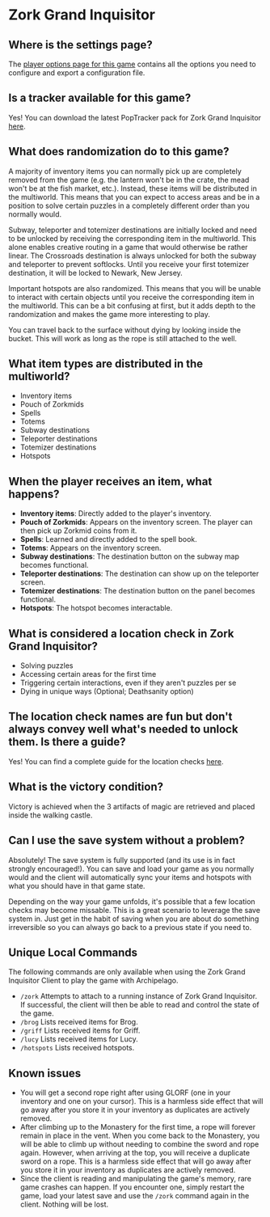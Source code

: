 # Zork Grand Inquisitor

## Where is the settings page?

The [player options page for this game](../player-options) contains all the options you need to configure and export a
configuration file.

## Is a tracker available for this game?

Yes! You can download the latest PopTracker pack for Zork Grand Inquisitor [here](https://github.com/SerpentAI/ZorkGrandInquisitorAPTracker/releases/latest).

## What does randomization do to this game?

A majority of inventory items you can normally pick up are completely removed from the game (e.g. the lantern won't be 
in the crate, the mead won't be at the fish market, etc.). Instead, these items will be distributed in the multiworld.
This means that you can expect to access areas and be in a position to solve certain puzzles in a completely different 
order than you normally would.

Subway, teleporter and totemizer destinations are initially locked and need to be unlocked by receiving the 
corresponding item in the multiworld. This alone enables creative routing in a game that would otherwise be rather 
linear. The Crossroads destination is always unlocked for both the subway and teleporter to prevent softlocks. Until you
receive your first totemizer destination, it will be locked to Newark, New Jersey. 

Important hotspots are also randomized. This means that you will be unable to interact with certain objects until you 
receive the corresponding item in the multiworld. This can be a bit confusing at first, but it adds depth to the
randomization and makes the game more interesting to play.

You can travel back to the surface without dying by looking inside the bucket. This will work as long as the rope is
still attached to the well.

## What item types are distributed in the multiworld?

- Inventory items
- Pouch of Zorkmids
- Spells
- Totems
- Subway destinations
- Teleporter destinations
- Totemizer destinations
- Hotspots

## When the player receives an item, what happens?

- **Inventory items**: Directly added to the player's inventory.
- **Pouch of Zorkmids**: Appears on the inventory screen. The player can then pick up Zorkmid coins from it.
- **Spells**: Learned and directly added to the spell book.
- **Totems**: Appears on the inventory screen.
- **Subway destinations**: The destination button on the subway map becomes functional.
- **Teleporter destinations**: The destination can show up on the teleporter screen.
- **Totemizer destinations**: The destination button on the panel becomes functional.
- **Hotspots**: The hotspot becomes interactable.

## What is considered a location check in Zork Grand Inquisitor?

- Solving puzzles
- Accessing certain areas for the first time
- Triggering certain interactions, even if they aren't puzzles per se
- Dying in unique ways (Optional; Deathsanity option)

## The location check names are fun but don't always convey well what's needed to unlock them. Is there a guide?

Yes! You can find a complete guide for the location checks [here](https://gist.github.com/nbrochu/f7bed7a1fef4e2beb67ad6ddbf18b970).

## What is the victory condition?

Victory is achieved when the 3 artifacts of magic are retrieved and placed inside the walking castle.

## Can I use the save system without a problem?

Absolutely! The save system is fully supported (and its use is in fact strongly encouraged!). You can save and load your 
game as you normally would and the client will automatically sync your items and hotspots with what you should have in 
that game state. 

Depending on the way your game unfolds, it's possible that a few location checks may become missable. This is a great 
scenario to leverage the save system in. Just get in the habit of saving when you are about do something irreversible so
you can always go back to a previous state if you need to.

## Unique Local Commands
The following commands are only available when using the Zork Grand Inquisitor Client to play the game with Archipelago.

- `/zork` Attempts to attach to a running instance of Zork Grand Inquisitor. If successful, the client will then be able 
   to read and control the state of the game.
- `/brog` Lists received items for Brog.
- `/griff` Lists received items for Griff.
- `/lucy` Lists received items for Lucy.
- `/hotspots` Lists received hotspots.

## Known issues

- You will get a second rope right after using GLORF (one in your inventory and one on your cursor). This is a harmless
  side effect that will go away after you store it in your inventory as duplicates are actively removed.
- After climbing up to the Monastery for the first time, a rope will forever remain in place in the vent. When you come
  back to the Monastery, you will be able to climb up without needing to combine the sword and rope again. However, when
  arriving at the top, you will receive a duplicate sword on a rope. This is a harmless side effect that will go away
  after you store it in your inventory as duplicates are actively removed.
- Since the client is reading and manipulating the game's memory, rare game crashes can happen. If you encounter one, 
  simply restart the game, load your latest save and use the `/zork` command again in the client. Nothing will be lost.
